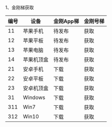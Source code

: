 1、金刚梯获取

| 编号 | 设备 |金刚App梯|金刚号梯|
| ----------- | ----------- |  ----------- | ----------- |
| 11|苹果手机|待发布|获取
| 12|苹果平板|待发布|获取
| 13|苹果电脑|待发布|获取
| 14|苹果机顶盒|待发布|获取
| 21|安卓手机|下载|获取
| 22|安卓平板|下载|获取
| 23|安卓机顶盒|下载|获取
| 31|Windows|下载|获取
| 311|Win7|下载|获取
| 312|Win10|下载|获取

